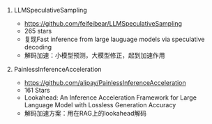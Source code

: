 1. LLMSpeculativeSampling

   - https://github.com/feifeibear/LLMSpeculativeSampling
   - 265 stars
   - 复现Fast inference from large lauguage models via speculative decoding
   - 解码加速：小模型预测，大模型修正，起到加速作用

2. PainlessInferenceAcceleration
    
   - https://github.com/alipay/PainlessInferenceAcceleration
   - 161 Stars
   - Lookahead: An Inference Acceleration Framework for Large Language Model with Lossless Generation Accuracy
   - 解码加速方案：用在RAG上的lookahead解码